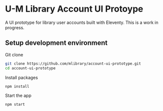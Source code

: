 # U-M Library Account UI Protoype

A UI prototype for library user accounts built with Eleventy. This is a work in progress.

## Setup development environment

Git clone

```sh
git clone https://github.com/mlibrary/account-ui-prototype.git
cd account-ui-prototype
```

Install packages

```sh
npm install
```

Start the app

```sh
npm start
```
